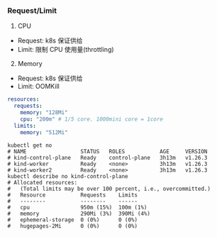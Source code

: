 ### Request/Limit

1. CPU
  - Request: k8s 保证供给
  - Limit: 限制 CPU 使用量(throttling)
2. Memory
  - Request: k8s 保证供给
  - Limit: OOMKill


```yaml
resources:
  requests:
    memory: "128Mi"
    cpu: "200m" # 1/5 core. 1000mini core = 1core
  limits:
    memory: "512Mi"
```

```shell
kubectl get no
# NAME                 STATUS   ROLES           AGE     VERSION
# kind-control-plane   Ready    control-plane   3h13m   v1.26.3
# kind-worker          Ready    <none>          3h13m   v1.26.3
# kind-worker2         Ready    <none>          3h13m   v1.26.3
kubectl describe no kind-control-plane
# Allocated resources:
#   (Total limits may be over 100 percent, i.e., overcommitted.)
#   Resource           Requests    Limits
#   --------           --------    ------
#   cpu                950m (15%)  100m (1%)
#   memory             290Mi (3%)  390Mi (4%)
#   ephemeral-storage  0 (0%)      0 (0%)
#   hugepages-2Mi      0 (0%)      0 (0%)
```